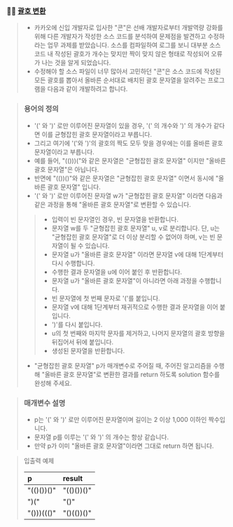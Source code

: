 ### 🧑‍💻 [괄호 변환](https://programmers.co.kr/learn/courses/30/lessons/60058)

> - 카카오에 신입 개발자로 입사한 "콘"은 선배 개발자로부터 개발역량 강화를 위해 다른 개발자가 작성한 소스 코드를 분석하여 문제점을 발견하고 수정하라는 업무 과제를 받았습니다. 소스를 컴파일하여 로그를 보니 대부분 소스 코드 내 작성된 괄호가 개수는 맞지만 짝이 맞지 않은 형태로 작성되어 오류가 나는 것을 알게 되었습니다.
> - 수정해야 할 소스 파일이 너무 많아서 고민하던 "콘"은 소스 코드에 작성된 모든 괄호를 뽑아서 올바른 순서대로 배치된 괄호 문자열을 알려주는 프로그램을 다음과 같이 개발하려고 합니다.

> ### 용어의 정의
> 
> - '(' 와 ')' 로만 이루어진 문자열이 있을 경우, '(' 의 개수와 ')' 의 개수가 같다면 이를 균형잡힌 괄호 문자열이라고 부릅니다.
> - 그리고 여기에 '('와 ')'의 괄호의 짝도 모두 맞을 경우에는 이를 올바른 괄호 문자열이라고 부릅니다.
> - 예를 들어, "(()))("와 같은 문자열은 "균형잡힌 괄호 문자열" 이지만 "올바른 괄호 문자열"은 아닙니다.
> - 반면에 "(())()"와 같은 문자열은 "균형잡힌 괄호 문자열" 이면서 동시에 "올바른 괄호 문자열" 입니다.
> - '(' 와 ')' 로만 이루어진 문자열 w가 "균형잡힌 괄호 문자열" 이라면 다음과 같은 과정을 통해 "올바른 괄호 문자열"로 변환할 수 있습니다.
> > - 입력이 빈 문자열인 경우, 빈 문자열을 반환합니다.
> > - 문자열 w를 두 "균형잡힌 괄호 문자열" u, v로 분리합니다. 단, u는 "균형잡힌 괄호 문자열"로 더 이상 분리할 수 없어야 하며, v는 빈 문자열이 될 수 있습니다.
> > - 문자열 u가 "올바른 괄호 문자열" 이라면 문자열 v에 대해 1단계부터 다시 수행합니다.
> > - 수행한 결과 문자열을 u에 이어 붙인 후 반환합니다.
> > - 문자열 u가 "올바른 괄호 문자열"이 아니라면 아래 과정을 수행합니다.
> > - 빈 문자열에 첫 번째 문자로 '('를 붙입니다.
> > - 문자열 v에 대해 1단계부터 재귀적으로 수행한 결과 문자열을 이어 붙입니다.
> > - ')'를 다시 붙입니다.
> > - u의 첫 번째와 마지막 문자를 제거하고, 나머지 문자열의 괄호 방향을 뒤집어서 뒤에 붙입니다.
> > - 생성된 문자열을 반환합니다.
> - "균형잡힌 괄호 문자열" p가 매개변수로 주어질 때, 주어진 알고리즘을 수행해 "올바른 괄호 문자열"로 변환한 결과를 return 하도록 solution 함수를 완성해 주세요.

> ### 매개변수 설명
> 
> - p는 '(' 와 ')' 로만 이루어진 문자열이며 길이는 2 이상 1,000 이하인 짝수입니다.
> - 문자열 p를 이루는 '(' 와 ')' 의 개수는 항상 같습니다.
> - 만약 p가 이미 "올바른 괄호 문자열"이라면 그대로 return 하면 됩니다.

> 입출력 예제
> 
> |p|result|
> |:---|:---|
> |"(()())()"|"(()())()"|
> |")("|"()"|
> |"()))((()"|"()(())()"|
